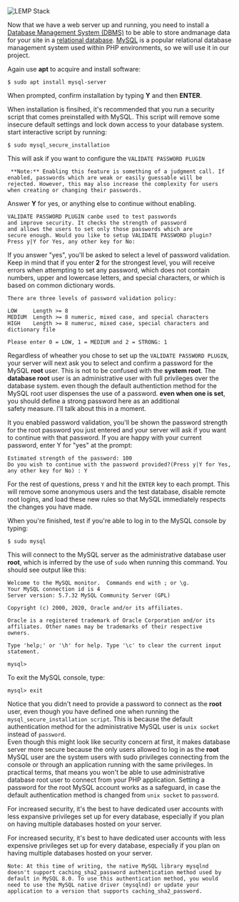 ![LEMP Stack](https://github.com/silviob99/Project-2-Linux-Administration-NginX-MySQL-PHP-LEMP/assets/107585020/0b949645-beee-43f5-973e-98764c9efe68)

Now that we have a web server up and running, you need to install a  [Database Management System (DBMS)](https://www.ibm.com/docs/en/zos-basic-skills?topic=zos-what-is-database-management-system) to be able to store andmanage data for your site in a [relational database](https://www.oracle.com/uk/database/what-is-a-relational-database/). [MySQL](https://dev.mysql.com/doc/refman/8.0/en/what-is-mysql.html) is a popular relational database management system used within PHP environments, so we will use it in our project. 

Again use **apt** to acquire and install software:  

```$ sudo apt install mysql-server```  

When prompted, confirm installation by typing **Y** and then **ENTER**.  

When installation is finsihed, it's recommended that you run a security script that comes preinstalled with MySQL. This script will remove some insecure default settings and lock down access to your database system. start interactive script by running:  

```$ sudo mysql_secure_installation```  

This will ask if you want to configure the ```VALIDATE PASSWORD PLUGIN```  

``` **Note:** Enabling this feature is something of a judgment call. If enabled, passwords which are weak or easily guessable will be rejected. However, this may also increase the complexity for users when creating or changing their passwords.```

Answer **Y** for yes, or anything else to continue without enabling.  

```
VALIDATE PASSWORD PLUGIN canbe used to test passwords
and improve security. It checks the strength of password  
and allows the users to set only those passwords which are
secure enough. Would you like to setup VALIDATE PASSWORD plugin?
Press y|Y for Yes, any other key for No:
```  
If you answer "yes", you'll be asked to select a level of password validation. Keep in mind that if you 
enter **2** for the strongest level, you will receive errors when attempting to set any password, which does not contain numbers, upper and lowercase letters, and special characters, or which is based on common dictionary words. 

```
There are three levels of password validation policy:

LOW     Length >= 8 
MEDIUM  Length >= 8 numeric, mixed case, and special characters
HIGH    Length >= 8 numeruc, mixed case, special characters and dictionary file

Please enter 0 = LOW, 1 = MEDIUM and 2 = STRONG: 1
```

Regardless of wheather you chose to set up the ```VALIDATE PASSWORD PLUGIN```, your server will next ask you to select and confirm a password for the MySQL **root** user. This is not to be confused with the **system root**. The **database root** user is an administrative user with full privileges over the database system. even though the default authentiction method for the MySQL root user dispenses the use of a password. **even when one is set**, you should define a strong password here as an additional   
safety measure. I'll talk about this in a moment.  

It you enabled password validation, you'll be shown the password strength for the root password you just entered and your server will ask if you want to continue with that password. If you are happy with your current password, enter Y for "yes" at the prompt:  

```
Estimated strength of the password: 100 
Do you wish to continue with the password provided?(Press y|Y for Yes, any other key for No) : Y
```

For the rest of questions, press ```Y``` and hit the ```ENTER``` key to each prompt. This will remove some anonymous users and the test database, disable remote root logins, and load these new rules so that MySQL immediately respects the changes you have made.  

When you're finished, test if you're able to log in to the MySQL console by typing:  

```
$ sudo mysql
```  

This will connect to the MySQL server as the administrative database user **root**, which is inferred by the use of ```sudo``` when running this command. You should see output like this:  

```
Welcome to the MySQL monitor.  Commands end with ; or \g.
Your MySQL connection id is 4
Server version: 5.7.32 MySQL Community Server (GPL)

Copyright (c) 2000, 2020, Oracle and/or its affiliates.

Oracle is a registered trademark of Oracle Corporation and/or its
affiliates. Other names may be trademarks of their respective
owners.

Type 'help;' or '\h' for help. Type '\c' to clear the current input statement.

mysql>
```  

To exit the MySQL console, type:  

```
mysql> exit
```

Notice that you didn't need to provide a password to connect as the **root** user, even though you have defined one when running the ```mysql_secure_installation script```. This is because the default authentication method for the administrative MySQL user is ```unix socket``` instead of ```password```.  
Even though this might look like security concern at first, it makes database server more secure because the only users allowed to log in as the **root** MySQL user are the system users with sudo privileges connecting from the console or through an application running with the same privileges. In practical terms, that means you won't be able to use administrative database root user to connect from your PHP application. Setting a password for the root MySQL account works as a safeguard, in case the default authentication method is changed from ```unix socket``` to ```password```.  

For increased security, it's the best to have dedicated user accounts with less expansive privileges set up for every database, especially if you plan on having multiple databases hosted on your server.  

For increased security, it's best to have dedicated user accounts with less expensive privileges set up for every database, especially if you plan on having multiple databases hosted on your server. 

```Note: At this time of writing, the native MySQL library mysqlnd doesn't support caching_sha2_password authentication method used by default in MySQL 8.0. To use this authentication method, you would need to use the MySQL native driver (mysqlnd) or update your application to a version that supports caching_sha2_password.```
